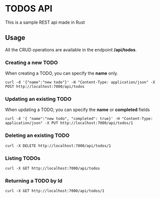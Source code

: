 # TODOS API

This is a sample REST api made in Rust

## Usage

All the CRUD operations are available in the endpoint **/api/todos**.  

### Creating a new TODO

When creating a TODO, you can specify the **name** only.

```
curl -d '{"name":"new todo"}' -H "Content-Type: application/json" -X POST http://localhost:7000/api/todos
```

### Updating an existing TODO

When updating a TODO, you can specify the **name** or **completed** fields
```
curl -d '{ "name":"new todo", "completed": true}' -H "Content-Type: application/json" -X PUT http://localhost:7000/api/todos/1
```

### Deleting an existing TODO
```
curl -X DELETE http://localhost:7000/api/todos/1
```

### Listing TODOs
```
curl -X GET http://localhost:7000/api/todos
```


### Returning a TODO by Id
```
curl -X GET http://localhost:7000/api/todos/1
```
